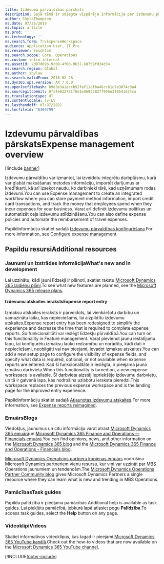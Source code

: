 ```yaml
---
title: Izdevumu pārvaldības pārskats
description: Šajā tēmā ir sniegta vispārēja informācija par izdevumu pārvaldību un saitēm uz papildu resursiem. Izdevumu pārvaldību var izmantot, lai izveidotu integrētu darbplūsmu, kurā var glabāt maksāšanas metodes informāciju, importēt darījumus ar kredītkarti, kā arī izsekot naudu, ko darbinieki tērē, kad uzņēmumam rodas izdevumi.
author: ShylaThompson
ms.date: 07/25/2019
ms.topic: article
ms.prod: ''
ms.technology: ''
ms.search.form: TrvExpenseWorkspace
audience: Application User, IT Pro
ms.reviewer: roschlom
ms.search.scope: Core, Operations
ms.custom: intro-internal
ms.assetid: 2d97d69b-9c08-4f0d-9637-68759fd34d34
ms.search.region: Global
ms.author: shylaw
ms.search.validFrom: 2016-02-28
ms.dyn365.ops.version: AX 7.0.0
ms.openlocfilehash: b9d3e3a1eccb92faf11cfba46ccb1c7e3074c9a4
ms.sourcegitcommit: 0fafe022731f0e1e8693382ff906e3f8541d34ca
ms.translationtype: HT
ms.contentlocale: lv-LV
ms.lasthandoff: 07/07/2021
ms.locfileid: "6369799"
---
```

# <a name="expense-management-overview"></a><span data-ttu-id="fe3b0-104">Izdevumu pārvaldības pārskats</span><span class="sxs-lookup"><span data-stu-id="fe3b0-104">Expense management overview</span></span>

[!include [banner](../includes/banner.md)]

<span data-ttu-id="fe3b0-105">Izdevumu pārvaldību var izmantot, lai izveidotu integrētu darbplūsmu, kurā var glabāt maksāšanas metodes informāciju, importēt darījumus ar kredītkarti, kā arī izsekot naudu, ko darbinieki tērē, kad uzņēmumam rodas izdevumi.</span><span class="sxs-lookup"><span data-stu-id="fe3b0-105">You can use Expense management to create an integrated workflow where you can store payment method information, import credit card transactions, and track the money that employees spend when they incur expenses for your business.</span></span> <span data-ttu-id="fe3b0-106">Varat arī definēt izdevumu politikas un automatizēt ceļa izdevumu atlīdzināšanu.</span><span class="sxs-lookup"><span data-stu-id="fe3b0-106">You can also define expense policies and automate the reimbursement of travel expenses.</span></span>

<span data-ttu-id="fe3b0-107">Papildinformāciju skatiet sadaļā [Izdevumu pārvaldības konfigurēšana](plan-expense-management.md).</span><span class="sxs-lookup"><span data-stu-id="fe3b0-107">For more information, see [Configure expense management](plan-expense-management.md).</span></span>

## <a name="additional-resources"></a><span data-ttu-id="fe3b0-108">Papildu resursi</span><span class="sxs-lookup"><span data-stu-id="fe3b0-108">Additional resources</span></span>

### <a name="whats-new-and-in-development"></a><span data-ttu-id="fe3b0-109">Jaunumi un izstrādes informācija</span><span class="sxs-lookup"><span data-stu-id="fe3b0-109">What's new and in development</span></span>

<span data-ttu-id="fe3b0-110">Lai uzzinātu, kādi jauni līdzekļi ir plānoti, skatiet rakstu [Microsoft Dynamics 365 laidienu plāni](/dynamics365/release-plans/).</span><span class="sxs-lookup"><span data-stu-id="fe3b0-110">To see what new features are planned, see the [Microsoft Dynamics 365 release plans](/dynamics365/release-plans/).</span></span>

#### <a name="expense-report-entry"></a><span data-ttu-id="fe3b0-111">Izdevumu atskaites ieraksts</span><span class="sxs-lookup"><span data-stu-id="fe3b0-111">Expense report entry</span></span>

<span data-ttu-id="fe3b0-112">Izmaksu atskaites ieraksts ir pārveidots, lai vienkāršotu darbību un samazinātu laiku, kas nepieciešams, lai aizpildītu izdevumu atskaites.</span><span class="sxs-lookup"><span data-stu-id="fe3b0-112">Expense report entry has been redesigned to simplify the experience and decrease the time that is required to complete expense reports.</span></span> <span data-ttu-id="fe3b0-113">Šo funkcionalitāti var ieslēgt līdzekļu pārvaldībā.</span><span class="sxs-lookup"><span data-stu-id="fe3b0-113">You can turn on this functionality in Feature management.</span></span> <span data-ttu-id="fe3b0-114">Varat pievienot jaunu iestatījumu lapu, lai konfigurētu izmaksu lauku redzamību un norādītu, kādi dati ir nepieciešami, neobligāti vai nav pieejami, ievadot izmaksu atskaites.</span><span class="sxs-lookup"><span data-stu-id="fe3b0-114">You can add a new setup page to configure the visibility of expense fields, and specify what data is required, optional, or not available when expense reports are entered.</span></span> <span data-ttu-id="fe3b0-115">Kad šī funkcionalitāte ir ieslēgta, ir pieejama jauna izmaksu darbvieta.</span><span class="sxs-lookup"><span data-stu-id="fe3b0-115">When this functionality is turned on, a new expense workspace is available.</span></span> <span data-ttu-id="fe3b0-116">Šī darbvieta aizstāj iepriekšējo izdevumu darbvietu, un tā ir galvenā lapa, kas nodrošina uzlabotu ieraksta pieredzi.</span><span class="sxs-lookup"><span data-stu-id="fe3b0-116">This workspace replaces the previous expense workspace and is the landing page for the improved entry experience.</span></span>

<span data-ttu-id="fe3b0-117">Papildinformāciju skatiet sadaļā [Atjaunotas izdevumu atskaites](ExpenseWorkspaceNew.md).</span><span class="sxs-lookup"><span data-stu-id="fe3b0-117">For more information, see [Expense reports reimagined](ExpenseWorkspaceNew.md).</span></span>

### <a name="blogs"></a><span data-ttu-id="fe3b0-118">Emuārs</span><span class="sxs-lookup"><span data-stu-id="fe3b0-118">Blogs</span></span>

<span data-ttu-id="fe3b0-119">Viedokļus, jaunumus un citu informāciju varat atrast [Microsoft Dynamics 365 emuārā](https://community.dynamics.com/b/msftdynamicsblog?c=Enterprise)un [Microsoft Dynamics 365 Finance and Operations — Financials emuārā](https://community.dynamics.com/365/financeandoperations/b/financials).</span><span class="sxs-lookup"><span data-stu-id="fe3b0-119">You can find opinions, news, and other information on the [Microsoft Dynamics 365 blog](https://community.dynamics.com/b/msftdynamicsblog?c=Enterprise) and the [Microsoft Dynamics 365 Finance and Operations - Financials blog](https://community.dynamics.com/365/financeandoperations/b/financials).</span></span>

<span data-ttu-id="fe3b0-120">[Microsoft Dynamics Operations partneru kopienas emuārs](https://community.dynamics.com/partner/b/operationspartnercommunityblog) nodrošina Microsoft Dynamics partneriem vienu resursu, kur viņi var uzzināt par MBS Operations jaunumiem un tendencēm.</span><span class="sxs-lookup"><span data-stu-id="fe3b0-120">The [Microsoft Dynamics Operations Partner Community blog](https://community.dynamics.com/partner/b/operationspartnercommunityblog) gives Microsoft Dynamics Partners a single resource where they can learn what is new and trending in MBS Operations.</span></span>

### <a name="task-guides"></a><span data-ttu-id="fe3b0-121">Pamācības</span><span class="sxs-lookup"><span data-stu-id="fe3b0-121">Task guides</span></span>

<span data-ttu-id="fe3b0-122">Papildu palīdzība ir pieejama pamācībās.</span><span class="sxs-lookup"><span data-stu-id="fe3b0-122">Additional help is available as task guides.</span></span> <span data-ttu-id="fe3b0-123">Lai piekļūtu pamācībā, jebkurā lapā atlasiet pogu **Palīdzība**.</span><span class="sxs-lookup"><span data-stu-id="fe3b0-123">To access task guides, select the **Help** button on any page.</span></span>

### <a name="videos"></a><span data-ttu-id="fe3b0-124">Videoklipi</span><span class="sxs-lookup"><span data-stu-id="fe3b0-124">Videos</span></span>

<span data-ttu-id="fe3b0-125">Skatiet informatīvos videoklipus, kas tagad ir pieejami [Microsoft Dynamics 365 YouTube kanālā](https://www.youtube.com/channel/UCJGCg4rB3QSs8y_1FquelBQ).</span><span class="sxs-lookup"><span data-stu-id="fe3b0-125">Check out the how-to videos that are now available on the [Microsoft Dynamics 365 YouTube channel](https://www.youtube.com/channel/UCJGCg4rB3QSs8y_1FquelBQ).</span></span>


[!INCLUDE[footer-include](../includes/footer-banner.md)]
